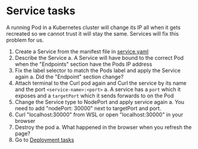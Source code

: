 # Service tasks
A running Pod in a Kubernetes cluster will change its IP all when it gets recreated so we cannot trust it will stay the same. Services will fix this problem for us.
1. Create a Service from the manifest file in [service.yaml](../resources/service.yaml)
1. Describe the Service
    a. A Service will have bound to the correct Pod when the "Endpoints" section have the Pods IP address
1. Fix the label selector to match the Pods label and apply the Service again
    a. Did the "Endpoint" section change?
1. Attach terminal to the Curl pod again and Curl the service by its name and the port `<service-name>:<port>`
    a. A service has a `port` which it exposes and a `targetPort` which it sends forwards to on the Pod
1. Change the Service type to NodePort and apply service again
    a. You need to add "nodePort: 30000" next to targetPort and port.
1. Curl "localhost:30000" from WSL or open "localhost:30000" in your browser
1. Destroy the pod 
    a. What happened in the browser when you refresh the page?
1. Go to [Deployment tasks](../tasks/task3.md)